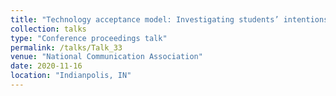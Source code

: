 ```yaml
---
title: "Technology acceptance model: Investigating students’ intentions toward adoption of virtual reality for public speaking rehearsals"
collection: talks
type: "Conference proceedings talk"
permalink: /talks/Talk_33
venue: "National Communication Association"
date: 2020-11-16
location: "Indianpolis, IN"
---
```


